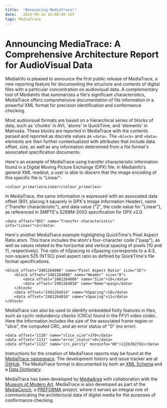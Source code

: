 ```yaml
---
title:  "Announcing MediaTrace!"
date:   2015-09-10 16:00:00 CET
tags: MediaTrace
---
```


# Announcing MediaTrace: A Comprehensive Architecture Report for AudioVisual Data

MediaInfo is pleased to announce the first public release of MediaTrace, a new reporting feature for documenting the structure and contents of digital files with a particular concentration on audiovisual data. A complementary tool of MediaInfo that summarizes a file's significant characteristics, MediaTrace offers comprehensive documentation of file information in a powerful XML format for precision identification and conformance checking.

Most audiovisual formats are based on a hierarchical series of blocks of data, such as 'chunks' in AVI, 'atoms' in QuickTime, and 'elements' in Matroska. These blocks are reported in MediaTrace with the contents parsed and reported as discrete values as `<data>`. The `<block>` and `<data>` elements are then further contextualized with attributes that include data offset, size, as well as any information determined from a file format's associated specification documents.

Here's an example of MediaTrace using transfer characteristic information found in a Digital Moving Picture Exchange (DPX) file. In MediaInfo's general XML readout, a user is able to discern that the image encoding of this specific file is "Linear":

```
<colour_primaries>Linear</colour_primaries>
```

In MediaTrace, the same information is expressed with an associated data offset (801, placing it squarely in DPX's Image Information Header), name ("Transfer characteristic"), and data value ("2", the code value for "Linear"), as referenced in SMPTE's S268M-2003 specification for DPX v2.0.

```
<data offset="801" name="Transfer characteristic" info="Linear">2</data>
```

Here's another MediaTrace example highlighting QuickTime's Pixel Aspect Ratio atom. This trace includes the atom's four-character code ("pasp"), as well as values related to the horizontal and vertical spacing of pixels (10 and 11, respectively). The ratio of hSpacing to vSpacing corresponds to a 4:3, non-square 525 (NTSC) pixel aspect ratio as defined by QuickTime's file format specifications.

```
<block offset="2481264006" name="Pixel Aspect Ratio" size="16">
    <block offset="2481264006" name="Header" size="8">
        <data offset="2481264006" name="Size">16</data>
        <data offset="2481264010" name="Name">pasp</data>
    </block>
    <data offset="2481264014" name="hSpacing">10</data>
    <data offset="2481264018" name="vSpacing">11</data>
</block>
```

MediaTrace can also be used to identify embedded fixity features in files, such as cyclic redundancy checks (CRCs) found in the FFV1 video codec. Here the information includes the size of the associated frame region or "slice", the computed CRC, and an error status of "0" (no error).

```
<data offset="1128" name="slice_size">370</data>
<data offset="1131" name="error_status">0</data>
<data offset="1132" name="crc_parity" moreinfo="OK">1326302792</data>
```

Instructions for the creation of MediaTrace reports may be found at the [MediaTrace namespace](https://mediaarea.net/mediatrace/). The development history and issue tracker are at [GitHub](https://github.com/MediaArea/MediaTrace). The MediaTrace format is documented by both an [XML Schema](https://mediaarea.net/mediatrace/mediatrace.xsd) and a [Data Dictionary](https://github.com/MediaArea/MediaTrace/blob/master/DataDictionary.md).

MediaTrace has been developed by [MediaArea](https://mediaarea.net) with collaboration with the [Museum of Modern Art](https://www.moma.org). MediaTrace is also developed as part of the [MediaConch](https://mediaarea.net/MediaConch/), a [PREFORMA](http://preforma-project.eu/) project, where it serves an integral role of communicating the architectural data of digital media for the purposes of conformance checking.
